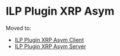 # ILP Plugin XRP Asym

Moved to:

- [ILP Plugin XRP Asym Client](https://github.com/interledgerjs/ilp-plugin-xrp-asym-client)
- [ILP Plugin XRP Asym Server](https://github.com/interledgerjs/ilp-plugin-xrp-asym-server)

